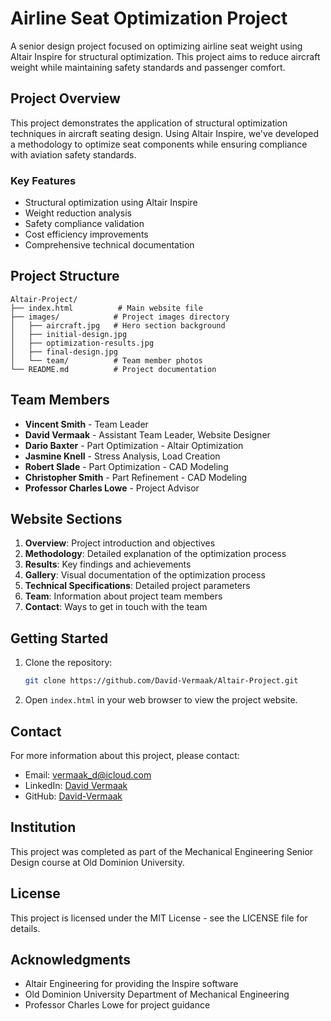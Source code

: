 # Airline Seat Optimization Project

A senior design project focused on optimizing airline seat weight using Altair Inspire for structural optimization. This project aims to reduce aircraft weight while maintaining safety standards and passenger comfort.

## Project Overview

This project demonstrates the application of structural optimization techniques in aircraft seating design. Using Altair Inspire, we've developed a methodology to optimize seat components while ensuring compliance with aviation safety standards.

### Key Features

- Structural optimization using Altair Inspire
- Weight reduction analysis
- Safety compliance validation
- Cost efficiency improvements
- Comprehensive technical documentation

## Project Structure

```
Altair-Project/
├── index.html          # Main website file
├── images/            # Project images directory
│   ├── aircraft.jpg   # Hero section background
│   ├── initial-design.jpg
│   ├── optimization-results.jpg
│   ├── final-design.jpg
│   └── team/          # Team member photos
└── README.md          # Project documentation
```

## Team Members

- **Vincent Smith** - Team Leader
- **David Vermaak** - Assistant Team Leader, Website Designer
- **Dario Baxter** - Part Optimization - Altair Optimization
- **Jasmine Knell** - Stress Analysis, Load Creation
- **Robert Slade** - Part Optimization - CAD Modeling
- **Christopher Smith** - Part Refinement - CAD Modeling
- **Professor Charles Lowe** - Project Advisor

## Website Sections

1. **Overview**: Project introduction and objectives
2. **Methodology**: Detailed explanation of the optimization process
3. **Results**: Key findings and achievements
4. **Gallery**: Visual documentation of the optimization process
5. **Technical Specifications**: Detailed project parameters
6. **Team**: Information about project team members
7. **Contact**: Ways to get in touch with the team

## Getting Started

1. Clone the repository:
   ```bash
   git clone https://github.com/David-Vermaak/Altair-Project.git
   ```

2. Open `index.html` in your web browser to view the project website.

## Contact

For more information about this project, please contact:
- Email: [vermaak_d@icloud.com](mailto:vermaak_d@icloud.com)
- LinkedIn: [David Vermaak](https://www.linkedin.com/in/david-vermaak-059443344/)
- GitHub: [David-Vermaak](https://github.com/David-Vermaak)

## Institution

This project was completed as part of the Mechanical Engineering Senior Design course at Old Dominion University.

## License

This project is licensed under the MIT License - see the LICENSE file for details.

## Acknowledgments

- Altair Engineering for providing the Inspire software
- Old Dominion University Department of Mechanical Engineering
- Professor Charles Lowe for project guidance
